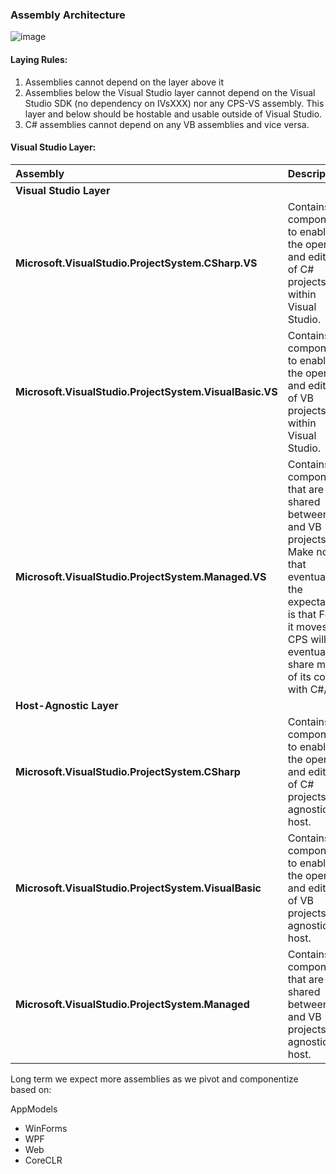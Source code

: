 ### Assembly Architecture

![image](https://cloud.githubusercontent.com/assets/1103906/14921086/248166fa-0de5-11e6-86fa-e96240b7fd07.png)

#### Laying Rules:

1. Assemblies cannot depend on the layer above it
2. Assemblies below the Visual Studio layer cannot depend on the Visual Studio SDK (no dependency on IVsXXX) nor any CPS-VS assembly. This layer and below should be hostable and usable outside of Visual Studio.
3. C# assemblies cannot depend on any VB assemblies and vice versa.

#### Visual Studio Layer:

|Assembly|Description|
|:-------|:----------|
|__Visual Studio Layer__|
|__Microsoft.VisualStudio.ProjectSystem.CSharp.VS__| Contains components to enable the opening and editing of C# projects within Visual Studio.|
|__Microsoft.VisualStudio.ProjectSystem.VisualBasic.VS__| Contains components to enable the opening and editing of VB projects within Visual Studio.|
|__Microsoft.VisualStudio.ProjectSystem.Managed.VS__| Contains components that are shared between C# and VB projects. Make note that eventually the expectation is that F# if it moves to CPS will eventually share much of its code with C#/VB.|
|__Host-Agnostic Layer__|
|__Microsoft.VisualStudio.ProjectSystem.CSharp__| Contains components to enable the opening and editing of C# projects agnostic of host.|
|__Microsoft.VisualStudio.ProjectSystem.VisualBasic__| Contains components to enable the opening and editing of VB projects agnostic of host.|
|__Microsoft.VisualStudio.ProjectSystem.Managed__| Contains components that are shared between C# and VB projects agnostic of host.|

Long term we expect more assemblies as we pivot and componentize based on:

AppModels
- WinForms
-	WPF
-	Web
-	CoreCLR
